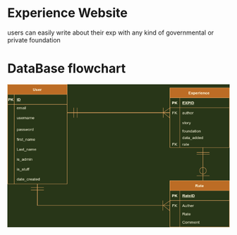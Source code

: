 # Experience Website 

users can easily write about their exp with any kind of governmental or private foundation 

# DataBase flowchart
![DBflowchart](statics/Dbflowchart.png)